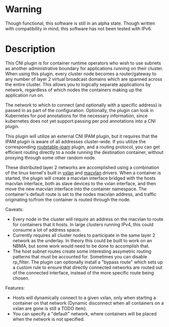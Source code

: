 # Warning
Though functional, this software is still in an alpha state. Though written with compatibility in mind, this software has not been tested with IPv6.

# Description
This CNI plugin is for container runtime operators who wish to use subnets as another administrative boundary for applications running on their cluster. When using this plugin, every cluster node becomes a router/gateway to any number of layer 2 virtual broadcast domains which are spanned across the entire cluster. This allows you to logically separate applications by network, regardless of which nodes the containers making up the application run on.

The network to which to connect (and optionally with a specific address) is passed in as part of the configuration. Optionally, the plugin can look in Kubernetes for pod annotations for the necessary information, since kubernetes does not yet support passing per pod annotations into a CNI plugin.

This plugin will utilize an external CNI IPAM plugin, but it requires that the IPAM plugin is aware of all addresses cluster-wide. If you utilize the corresponding [routetable-ipam](https://github.com/phdata/vxlan-cni) plugin, and a routing protocol, you can get efficient routing directly to a node running the destination container, without proxying through some other random node.

These distributed layer 2 networks are accomplished using a combination of the linux kernel's built in [vxlan](https://www.kernel.org/doc/Documentation/networking/vxlan.txt) and [macvlan](https://developers.redhat.com/blog/2018/10/22/introduction-to-linux-interfaces-for-virtual-networking/#macvlan) drivers. When a container is started, the plugin will create a macvlan interface bridged with the hosts macvlan interface, both as slave devices to the vxlan interface, and then move the new macvlan interface into the container namespace. The container's default route is set to the nodes macvlan address, and traffic originating to/from the container is routed through the node.

Caveats:
 * Every node in the cluster will require an address on the macvlan to route for containers that it hosts. In large clusters running IPv4, this could consume a lot of address space.
 * Currently requires all cluster nodes to participate in the same layer 2 network as the underlay. In theory this could be built to work on an NBMA, but some work would need to be done to accomplish that.
 * The host subnet routes create some interesting assymetric routing patterns that must be accounted for. Sometimes you can disable rp_filter. The plugin can optionally install a "bypass route" which sets up a custom rule to ensure that directly connected networks are routed out of the connected interface, instead of the more specific route being chosen.

Features:
 * Hosts will dynamically connect to a given vxlan, only when starting a container on that network (Dynamic disconnect when all containers on a vxlan are gone is still a TODO item).
 * You can specify a "default" network, where containers will be placed when the network is not specified.
